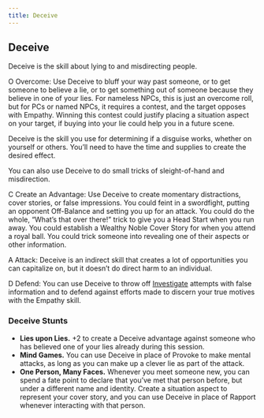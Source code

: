 ```yaml
---
title: Deceive
---
```


## Deceive
Deceive is the skill about lying to and misdirecting people.

<span class="fate-font big">O</span> Overcome: Use Deceive to bluff your way past someone, or to get someone to believe a lie, or to get something out of someone because they believe in one of your lies. For nameless NPCs, this is just an overcome roll, but for PCs or named NPCs, it requires a contest, and the target opposes with Empathy. Winning this contest could justify placing a situation aspect on your target, if buying into your lie could help you in a future scene.

Deceive is the skill you use for determining if a disguise works, whether on yourself or others. You’ll need to have the time and supplies to create the desired effect.

You can also use Deceive to do small tricks of sleight-of-hand and misdirection.

<span class="fate-font big">C</span> Create an Advantage: Use Deceive to create momentary distractions, cover stories, or false impressions. You could feint in a swordfight, putting an opponent Off-Balance and setting you up for an attack. You could do the whole, “What’s that over there!” trick to give you a Head Start when you run away. You could establish a Wealthy Noble Cover Story for when you attend a royal ball. You could trick someone into revealing one of their aspects or other information.

<span class="fate-font big">A</span> Attack: Deceive is an indirect skill that creates a lot of opportunities you can capitalize on, but it doesn’t do direct harm to an individual.

<span class="fate-font big">D</span> Defend: You can use Deceive to throw off [Investigate](investigate) attempts with false information and to defend against efforts made to discern your true motives with the Empathy skill.

### Deceive Stunts
- **Lies upon Lies.** +2 to create a Deceive advantage against someone who has believed one of your lies already during this session.
- **Mind Games.** You can use Deceive in place of Provoke to make mental attacks, as long as you can make up a clever lie as part of the attack.
- **One Person, Many Faces.** Whenever you meet someone new, you can spend a fate point to declare that you’ve met that person before, but under a different name and identity. Create a situation aspect to represent your cover story, and you can use Deceive in place of Rapport whenever interacting with that person.
